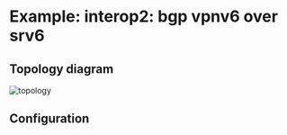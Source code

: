 # Example: interop2: bgp vpnv6 over srv6

## **Topology diagram**

![topology](/img/intop2-bgp20.tst.png)

## **Configuration**
